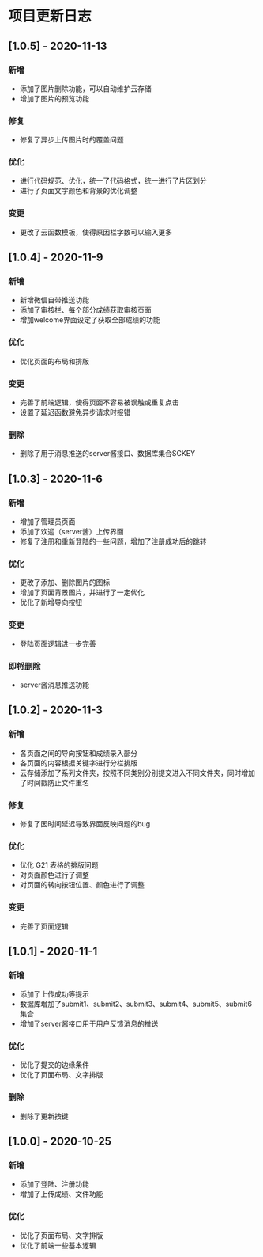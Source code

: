 # 项目更新日志

## [1.0.5] - 2020-11-13

### 新增

* 添加了图片删除功能，可以自动维护云存储
* 增加了图片的预览功能

### 修复

* 修复了异步上传图片时的覆盖问题

### 优化

* 进行代码规范、优化，统一了代码格式，统一进行了片区划分
* 进行了页面文字颜色和背景的优化调整

### 变更

* 更改了云函数模板，使得原因栏字数可以输入更多

## [1.0.4] - 2020-11-9

### 新增

* 新增微信自带推送功能
* 添加了审核栏、每个部分成绩获取审核页面
* 增加welcome界面设定了获取全部成绩的功能

### 优化

* 优化页面的布局和排版

### 变更

* 完善了前端逻辑，使得页面不容易被误触或重复点击
* 设置了延迟函数避免异步请求时报错

### 删除

* 删除了用于消息推送的server酱接口、数据库集合SCKEY

## [1.0.3] - 2020-11-6

### 新增

* 增加了管理员页面
* 添加了欢迎（server酱）上传界面
* 修复了注册和重新登陆的一些问题，增加了注册成功后的跳转

### 优化

* 更改了添加、删除图片的图标
* 增加了页面背景图片，并进行了一定优化
* 优化了新增导向按钮

### 变更

* 登陆页面逻辑进一步完善

### 即将删除

* server酱消息推送功能



## [1.0.2] - 2020-11-3

### 新增

* 各页面之间的导向按钮和成绩录入部分
* 各页面的内容根据关键字进行分栏排版
* 云存储添加了系列文件夹，按照不同类别分别提交进入不同文件夹，同时增加了时间戳防止文件重名

### 修复

* 修复了因时间延迟导致界面反映问题的bug

### 优化

* 优化 G21 表格的排版问题
* 对页面颜色进行了调整
* 对页面的转向按钮位置、颜色进行了调整

### 变更

* 完善了页面逻辑



## [1.0.1] - 2020-11-1

### 新增

* 添加了上传成功等提示
* 数据库增加了submit1、submit2、submit3、submit4、submit5、submit6集合
* 增加了server酱接口用于用户反馈消息的推送

### 优化

* 优化了提交的边缘条件
* 优化了页面布局、文字排版

### 删除

* 删除了更新按键



## [1.0.0] - 2020-10-25

### 新增

* 添加了登陆、注册功能
* 增加了上传成绩、文件功能

### 优化

* 优化了页面布局、文字排版
* 优化了前端一些基本逻辑